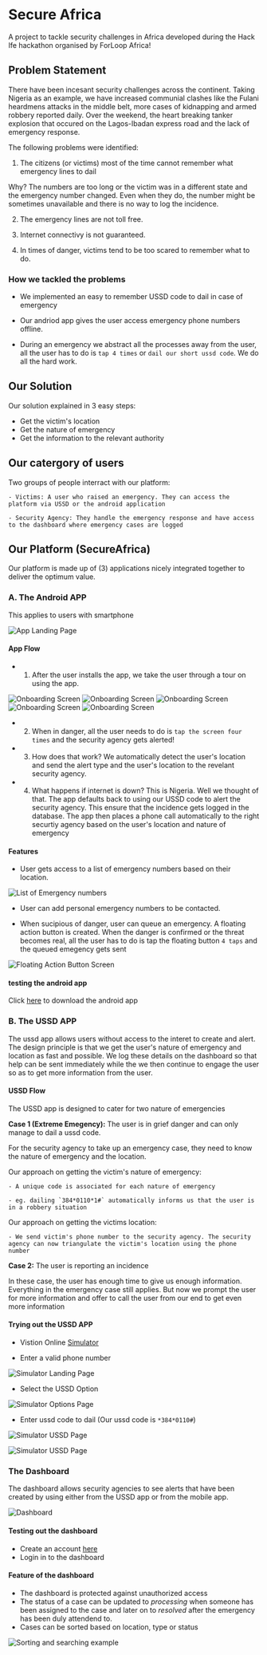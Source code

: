 # Secure Africa
A project to tackle security challenges in Africa developed during the Hack Ife hackathon organised by ForLoop Africa!

## Problem Statement

There have been incesant security challenges across the continent. Taking Nigeria as an example, we have increased communial clashes like the Fulani heardmens attacks in the middle belt, more cases of kidnapping and armed robbery reported daily. Over the weekend, the heart breaking tanker explosion that occured on the Lagos-Ibadan express road
and the lack of emergency response.  

The following problems were identified:

1. The citizens (or victims) most of the time cannot remember what emergency lines to dail  

Why? The numbers are too long or the victim was in a different state and the emergency number changed. Even when they do, the number might be sometimes unavailable and there is no way to log the incidence.

2. The emergency lines are not toll free.

3. Internet connectivy is not guaranteed.

4. In times of danger, victims tend to be too scared to remember what to do.


### How we tackled the problems

- We implemented an easy to remember USSD code to dail in case of emergency

- Our andriod app gives the user access emergency phone numbers offline.

- During an emergency we abstract all the processes away from the user, all the user has to do is `tap 4 times` or `dail our short ussd code`. We do all the hard work.

## Our Solution

Our solution explained in 3 easy steps:

- Get the victim's location
- Get the nature of emergency
- Get the information to the relevant authority

## Our catergory of users

Two groups of people interract with our platform:

    - Victims: A user who raised an emergency. They can access the platform via USSD or the android application

    - Security Agency: They handle the emergency response and have access to the dashboard where emergency cases are logged


## Our Platform (SecureAfrica)

Our platform is made up of (3) applications nicely integrated together to deliver the optimum value.

### A. The Android APP

This applies to users with smartphone

![App Landing Page](/screenshots/app_home.png)

#### App Flow

  - 1. After the user installs the app, we take the user through a tour on using the app. 

  ![Onboarding Screen](/screenshots/onboarding.png)
  ![Onboarding Screen](/screenshots/onboarding1.png)
  ![Onboarding Screen](/screenshots/onboarding2.png)
  ![Onboarding Screen](/screenshots/onboarding3.png)
  ![Onboarding Screen](/screenshots/onboarding4.png)

  - 2. When in danger, all the user needs to do is `tap the screen four times` and the security agency gets alerted!

  - 3. How does that work? We automatically detect the user's location and send the alert type and the user's location to the revelant security agency.

  - 4. What happens if internet is down? This is Nigeria. Well we thought of that. The app defaults back to using our USSD code to alert the security agency. This ensure that the incidence gets logged in the database. The app then places a phone call automatically to the right securtiy agency based on the user's location and nature of emergency


#### Features

- User gets access to a list of emergency numbers based on their location.

![List of Emergency numbers](/screenshots/emergency_numbers.png)

- User can add personal emergency numbers to be contacted.

- When sucipious of danger, user can queue an emergency. A floating action button is created. When the danger is confirmed or the threat becomes real, all the user has to do is tap the floating button `4 taps` and the queued emegency gets sent

![Floating Action Button Screen](/screenshots/fab.png)

#### testing the android app

Click [here](https://drive.google.com/open?id=1NN3VFzapDm-CxTsC8aj5EXFhUTjBYh31) to download the android app

### B. The USSD APP

The ussd app allows users without access to the interet to create and alert.
The design principle is that we get the user's nature of emergency and location as fast and possible. We log these details on the dashboard so that help can be sent immediately while the we then continue to engage the user so as to get more information from the user.

#### USSD Flow

The USSD app is designed to cater for two nature of emergencies

**Case 1 (Extreme Emegency):** The user is in grief danger and can only manage to dail a ussd code.

For the security agency to take up an emergency case, they need to know the nature of emergency and the location.

Our approach on getting the victim's nature of emergency:

    - A unique code is associated for each nature of emergency

    - eg. dailing `384*0110*1#` automatically informs us that the user is in a robbery situation

Our approach on getting the victims location:

    - We send victim's phone number to the security agency. The security agency can now triangulate the victim's location using the phone number

**Case 2:** The user is reporting an incidence

In these case, the user has enough time to give us enough information. Everything in the emergency case still applies. But now we prompt the user for more information and offer to call the user from our end to get even more information


#### Trying out the USSD APP

- Vistion Online [Simulator](https://simulator.africastalking.com:1517)

- Enter a valid phone number

![Simulator Landing Page](/screenshots/simulator-landing.png)

- Select the USSD Option

![Simulator Options Page](/screenshots/simulator-options.png)

- Enter ussd code to dail (Our ussd code is  `*384*0110#`)

![Simulator USSD Page](/screenshots/simulator-ussd.png)


![Simulator USSD Page](/screenshots/alert-option-list.png)


### The Dashboard

The dashboard allows security agencies to see alerts that have been created by using either from the USSD app or from the mobile app.

![Dashboard](/screenshots/dashboard.png)

#### Testing out the dashboard

- Create an account [here](https://forloop.000webhostapp.com/register)
- Login in to the dashboard

#### Feature of the dashboard

- The dashboard is protected against unauthorized access
- The status of a case can be updated to *processing* when someone has been assigned to the case and later on to *resolved* after the emergency has been duly attendend to.
- Cases can be sorted based on location, type or status

![Sorting and searching example](/screenshots/sort.png)
